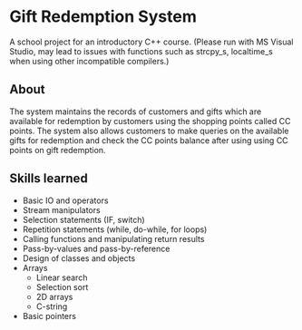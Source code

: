 # Gift Redemption System
A school project for an introductory C++ course.
(Please run with MS Visual Studio, may lead to issues with functions such as strcpy_s, localtime_s when using other incompatible compilers.)

## About
The system maintains the records of customers and gifts which are available for redemption by customers using the shopping points called CC points. The system also allows customers to make queries on the available gifts for redemption and check the CC points balance after using using CC points on gift redemption.

## Skills learned
- Basic IO and operators
- Stream manipulators
- Selection statements (IF, switch)
- Repetition statements (while, do-while, for loops)
- Calling functions and manipulating return results
- Pass-by-values and pass-by-reference
- Design of classes and objects
- Arrays
	- Linear search
	- Selection sort
 	- 2D arrays
 	- C-string
- Basic pointers
